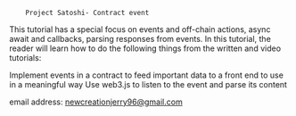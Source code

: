 

		Project Satoshi- Contract event

This tutorial has a special focus on events and off-chain actions, async await and callbacks, parsing responses from events. In this tutorial, the reader will learn how to do the following things from the written and video tutorials:

Implement events in a contract to feed important data to a front end to use in a meaningful way
Use web3.js to listen to the event and parse its content


email address: newcreationjerry96@gmail.com
